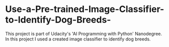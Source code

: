 # Use-a-Pre-trained-Image-Classifier-to-Identify-Dog-Breeds-

This project is part of Udacity's 'AI Programming with Python' Nanodegree.
In this project I used a created image classifier to identify dog breeds. 
